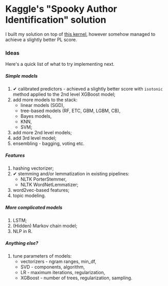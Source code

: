 # Kaggle's "Spooky Author Identification" solution

I built my solution on top of [this kernel](https://www.kaggle.com/sudalairajkumar/simple-feature-engg-notebook-spooky-author), however somehow managed to achieve a slightly better PL score.

### Ideas

Here's a quick list of what to try implementing next.

##### Simple models

1. ✔ calibrated predictors - achieved a slightly better score with `isotonic` method applied to the 2nd level XGBoost model;
1. add more models to the stack:
    - linear models (SGD),
    - tree-based models (RF, ETC, GBM, LGBM, CB),
    - Bayes models,
    - KNN,
    - SVM;
1. add more 2nd level models;
1. add 3rd level model;
1. ensembling - bagging, voting etc.

##### Features

1. hashing vectorizer;
1. ✔ stemming and/or lemmatization in existing pipelines:
    - NLTK PorterStemmer,
    - NLTK WordNetLemmatizer;
1. word2vec-based features;
1. topic modeling.

##### More complicated models

1. LSTM;
1. (Hidden) Markov chain model;
1. NLP in R.

##### Anything else?

1. tune parameters of models:
    - vectorizers - ngram ranges, min_df,
    - SVD - components, algorithm,
    - LR - maximum iterations, regularization,
    - XGBoost - number of trees, regularization, sampling.
